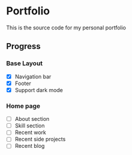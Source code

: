 # Portfolio

This is the source code for my personal portfolio

## Progress

### Base Layout

- [x] Navigation bar
- [x] Footer
- [x] Support dark mode

### Home page

- [ ] About section
- [ ] Skill section
- [ ] Recent work
- [ ] Recent side projects
- [ ] Recent blog
